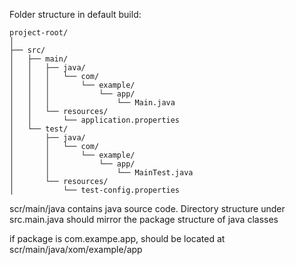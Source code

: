 Folder structure in default build:


```
project-root/
│
├── src/
│   ├── main/
│   │   ├── java/
│   │   │   └── com/
│   │   │       └── example/
│   │   │           └── app/
│   │   │               └── Main.java
│   │   └── resources/
│   │       └── application.properties
│   └── test/
│       ├── java/
│       │   └── com/
│       │       └── example/
│       │           └── app/
│       │               └── MainTest.java
│       └── resources/
│           └── test-config.properties

```
scr/main/java contains java source code.
Directory structure under src.main.java should mirror the package structure of java classes

if package is com.exampe.app, should be located at scr/main/java/xom/example/app

